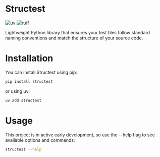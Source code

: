 # Structest

[![uv](https://img.shields.io/endpoint?url=https://raw.githubusercontent.com/astral-sh/uv/main/assets/badge/v0.json)](https://github.com/astral-sh/uv)
[![ruff](https://img.shields.io/endpoint?url=https://raw.githubusercontent.com/astral-sh/ruff/main/assets/badge/v2.json)](https://github.com/astral-sh/ruff)

Lightweight Python library that ensures your test files follow standard naming
conventions and match the structure of your source code.

# Installation

You can install Structest using pip:

```bash
pip install structest
```

or using uv:

```bash
uv add structest
```

# Usage

This project is in active early development, so use the --help flag to see available
options and commands:

```bash
structest --help
```
